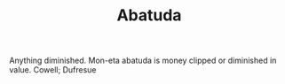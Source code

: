 ---
title: Abatuda
letter: A
permalink: "/definitions/bld-abatuda.html"
body: Anything diminished. Mon-eta abatuda is money clipped or diminished in value.
  Cowell; Dufresue
published_at: '2018-07-07'
source: Black's Law Dictionary 2nd Ed (1910)
layout: post
---